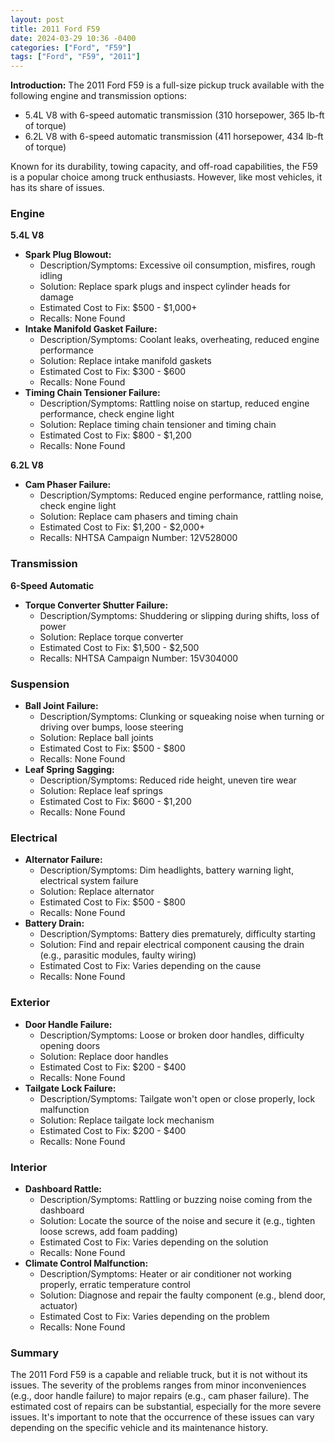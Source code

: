 ```yaml
---
layout: post
title: 2011 Ford F59
date: 2024-03-29 10:36 -0400
categories: ["Ford", "F59"]
tags: ["Ford", "F59", "2011"]
---
```

**Introduction:**
The 2011 Ford F59 is a full-size pickup truck available with the following engine and transmission options:

* 5.4L V8 with 6-speed automatic transmission (310 horsepower, 365 lb-ft of torque)
* 6.2L V8 with 6-speed automatic transmission (411 horsepower, 434 lb-ft of torque)

Known for its durability, towing capacity, and off-road capabilities, the F59 is a popular choice among truck enthusiasts. However, like most vehicles, it has its share of issues.

### Engine
**5.4L V8**
* **Spark Plug Blowout:**
    * Description/Symptoms: Excessive oil consumption, misfires, rough idling
    * Solution: Replace spark plugs and inspect cylinder heads for damage
    * Estimated Cost to Fix: $500 - $1,000+
    * Recalls: None Found
* **Intake Manifold Gasket Failure:**
    * Description/Symptoms: Coolant leaks, overheating, reduced engine performance
    * Solution: Replace intake manifold gaskets
    * Estimated Cost to Fix: $300 - $600
    * Recalls: None Found
* **Timing Chain Tensioner Failure:**
    * Description/Symptoms: Rattling noise on startup, reduced engine performance, check engine light
    * Solution: Replace timing chain tensioner and timing chain
    * Estimated Cost to Fix: $800 - $1,200
    * Recalls: None Found

**6.2L V8**
* **Cam Phaser Failure:**
    * Description/Symptoms: Reduced engine performance, rattling noise, check engine light
    * Solution: Replace cam phasers and timing chain
    * Estimated Cost to Fix: $1,200 - $2,000+
    * Recalls: NHTSA Campaign Number: 12V528000

### Transmission
**6-Speed Automatic**
* **Torque Converter Shutter Failure:**
    * Description/Symptoms: Shuddering or slipping during shifts, loss of power
    * Solution: Replace torque converter
    * Estimated Cost to Fix: $1,500 - $2,500
    * Recalls: NHTSA Campaign Number: 15V304000

### Suspension
* **Ball Joint Failure:**
    * Description/Symptoms: Clunking or squeaking noise when turning or driving over bumps, loose steering
    * Solution: Replace ball joints
    * Estimated Cost to Fix: $500 - $800
    * Recalls: None Found
* **Leaf Spring Sagging:**
    * Description/Symptoms: Reduced ride height, uneven tire wear
    * Solution: Replace leaf springs
    * Estimated Cost to Fix: $600 - $1,200
    * Recalls: None Found

### Electrical
* **Alternator Failure:**
    * Description/Symptoms: Dim headlights, battery warning light, electrical system failure
    * Solution: Replace alternator
    * Estimated Cost to Fix: $500 - $800
    * Recalls: None Found
* **Battery Drain:**
    * Description/Symptoms: Battery dies prematurely, difficulty starting
    * Solution: Find and repair electrical component causing the drain (e.g., parasitic modules, faulty wiring)
    * Estimated Cost to Fix: Varies depending on the cause
    * Recalls: None Found

### Exterior
* **Door Handle Failure:**
    * Description/Symptoms: Loose or broken door handles, difficulty opening doors
    * Solution: Replace door handles
    * Estimated Cost to Fix: $200 - $400
    * Recalls: None Found
* **Tailgate Lock Failure:**
    * Description/Symptoms: Tailgate won't open or close properly, lock malfunction
    * Solution: Replace tailgate lock mechanism
    * Estimated Cost to Fix: $200 - $400
    * Recalls: None Found

### Interior
* **Dashboard Rattle:**
    * Description/Symptoms: Rattling or buzzing noise coming from the dashboard
    * Solution: Locate the source of the noise and secure it (e.g., tighten loose screws, add foam padding)
    * Estimated Cost to Fix: Varies depending on the solution
    * Recalls: None Found
* **Climate Control Malfunction:**
    * Description/Symptoms: Heater or air conditioner not working properly, erratic temperature control
    * Solution: Diagnose and repair the faulty component (e.g., blend door, actuator)
    * Estimated Cost to Fix: Varies depending on the problem
    * Recalls: None Found

### Summary
The 2011 Ford F59 is a capable and reliable truck, but it is not without its issues. The severity of the problems ranges from minor inconveniences (e.g., door handle failure) to major repairs (e.g., cam phaser failure). The estimated cost of repairs can be substantial, especially for the more severe issues. It's important to note that the occurrence of these issues can vary depending on the specific vehicle and its maintenance history.
